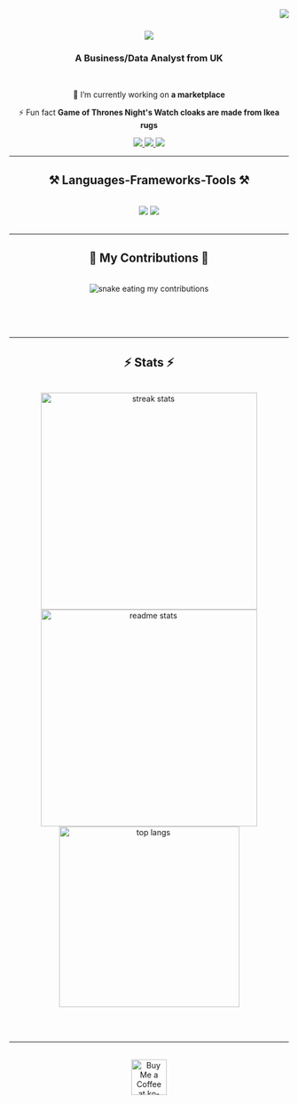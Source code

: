 <img align="right" src="https://visitor-badge.laobi.icu/badge?page_id=salesp07.salesp07" />

<h1 align="center">
    <img src="https://readme-typing-svg.herokuapp.com/?font=Righteous&size=35&center=true&vCenter=true&width=500&height=70&duration=4000&lines=Hello+World!+👋;+I'm+Mohamed!;" />
</h1>

<h3 align="center">A Business/Data Analyst from UK </h3>

<br/>

<div align="center">
 
 🔭 I’m currently working on **a marketplace**
 
⚡ Fun fact **Game of Thrones Night's Watch cloaks are made from Ikea rugs**

 </div>
 
<div align="center"> 
  <a href="mailto:mohamed.se9@outlook.com">
    <img src="https://img.shields.io/badge/Outlook-blue">
  </a>
 
<a href="https://salesp07.github.io" target="_blank">
     <img src="https://img.shields.io/badge/Portfolio-green" /> <!-- sqlite, safari, google-chrome are other good icon options -->
  </a>
  
<a href="https://linkedin.com/in/pedro-sales-muniz" target="_blank">
    <img src="https://img.shields.io/badge/LinkedIn-blue" />
  </a>
 
 
  
</div>

 <hr/>
 
<h2 align="center">⚒️ Languages-Frameworks-Tools ⚒️</h2>
<br/>
<div align="center">
    <img src="https://skillicons.dev/icons?i=vscode,github,git,r" />
    <img src="https://skillicons.dev/icons?i=python,mysql" /><br>
</div>

<br/>
<hr/>

<div align="center">
  <h2>🐍 My Contributions 🐍</h2>
  <br>
  <img alt="snake eating my contributions" src="https://raw.githubusercontent.com/datab9/datab9/output/github-contribution-grid-snake.svg" />
  
  <br/><br/><br/>
</div>

<hr/>

<h2 align="center">⚡ Stats ⚡</h2>
<br>
<div align=center>
  <img width=390 src="https://github-readme-streak-stats-datab9.vercel.app/?user=datab9&count_private=true&theme=react&border_radius=10" alt="streak stats"/>
  <img width=390 src="https://github-readme-stats-datab9.vercel.app/api?username=datab9&count_private=true&show_icons=true&theme=react&rank_icon=github&border_radius=10" alt="readme stats" />
  <br/>
  <img width=325 align="center" src="https://github-readme-stats-datab9.vercel.app/api/top-langs/?username=datab9&hide=HTML&langs_count=8&layout=compact&theme=react&border_radius=10&size_weight=0.5&count_weight=0.5&exclude_repo=github-readme-stats" alt="top langs" />
</div>

<br/><br/>

<hr/>

<br/>

<div align="center">
<a href='https://ko-fi.com/V7V4RAK9C' target='_blank'><img height='64' style='border:0px;height:64px;' src='https://storage.ko-fi.com/cdn/kofi1.png?v=3' border='0' alt='Buy Me a Coffee at ko-fi.com' /></a>
</div>

<br/>


